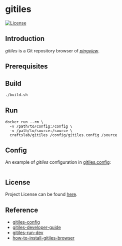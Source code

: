 # gitiles

[![License](https://img.shields.io/github/license/pingview/gitiles.svg?color=brightgreen)](https://github.com/pingview/gitiles/blob/main/LICENSE)



## Introduction

*gitiles* is a Git repository browser of *[pingview](https://github.com/pingview/)*.



## Prerequisites



## Build

```bash
./build.sh
```



## Run

```
docker run --rm \
  -v /path/to/config:/config \
  -v /path/to/source:/source \
  craftslab/gitiles /config/gitiles.config /source
```



## Config

An example of *gitiles* configuration in [gitiles.config](https://github.com/pingview/gitiles/blob/main/gitiles.config):

```
```



## License

Project License can be found [here](LICENSE).



## Reference

- [gitiles-config](https://gerrit.googlesource.com/gitiles/+/refs/tags/v1.2.0/Documentation/config.md)
- [gitiles-developer-guide](https://gerrit.googlesource.com/gitiles/+/refs/tags/v1.2.0/Documentation/developer-guide.md)
- [gitiles-run-dev](https://gerrit.googlesource.com/gitiles/+/refs/tags/v1.2.0/tools/run_dev.sh)
- [how-to-install-gitiles-browser](https://lynxbee.com/how-to-install-gitiles-browser-for-git-repositories/)
